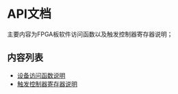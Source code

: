 # API文档

主要内容为FPGA板软件访问函数以及触发控制器寄存器说明；

## 内容列表

* [设备访问函数说明](API_Functions.md)
* [触发控制器寄存器说明](API_REGs.md)
